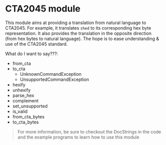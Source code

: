 # CTA2045 module

This module aims at providing a translation from natural language to CTA2045. For example, it translates `shed` to its corresponding hex byte representation. It also provides the translation in the opposite direction (from hex bytes to natural language). The hope is to ease understanding & use of the CTA2045 standard.  
 

What do I want to say???:
* from_cta
* to_cta
    * UnknownCommandException
    * UnsupportedCommandException
* hexify
* unhexify
* parse_hex
* complement 
* set_unsupported
* is_valid
* from_cta_bytes
* to_cta_bytes


> For more information, be sure to checkout the DocStrings in the code and the example programs to learn how to use this module 
